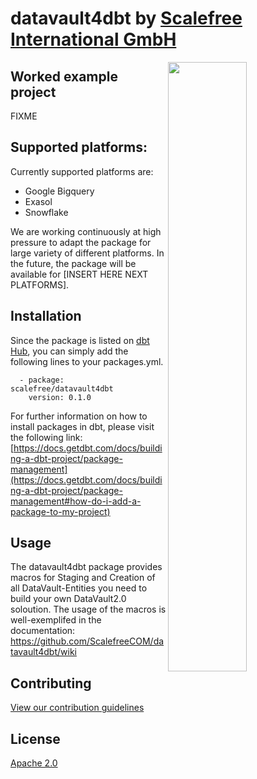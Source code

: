 # datavault4dbt by [Scalefree International GmbH](https://www.scalefree.com)

<img src="https://user-images.githubusercontent.com/78537603/191483803-8cd4fc72-54a1-45f6-ab39-d798ec83e4c9.jpg" width=50% align=right>

## Worked example project
FIXME

## Supported platforms:
Currently supported platforms are:
* Google Bigquery
* Exasol
* Snowflake

We are working continuously at high pressure to adapt the package for large variety of different platforms. In the future, the package will be available for [INSERT HERE NEXT PLATFORMS].

## Installation
Since the package is listed on [dbt Hub](https://hub.getdbt.com/), you can simply add the following lines to your packages.yml. 

      - package: scalefree/datavault4dbt
        version: 0.1.0

For further information on how to install packages in dbt, please visit the following link: 
[https://docs.getdbt.com/docs/building-a-dbt-project/package-management](https://docs.getdbt.com/docs/building-a-dbt-project/package-management#how-do-i-add-a-package-to-my-project)

## Usage
The datavault4dbt package provides macros for Staging and Creation of all DataVault-Entities you need to build your own DataVault2.0 soloution. The usage of the macros is well-exemplifed in the documentation: https://github.com/ScalefreeCOM/datavault4dbt/wiki

## Contributing
[View our contribution guidelines](CONTRIBUTING.md)

## License
[Apache 2.0](LICENSE.md)